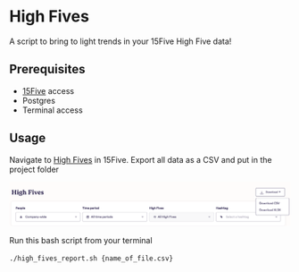 # High Fives

A script to bring to light trends in your 15Five High Five data!

## Prerequisites

* [15Five](https://my.15five.com/) access
* Postgres
* Terminal access

## Usage

Navigate to [High Fives](https://my.15five.com/dashboard/high_fives/) in 15Five.
Export all data as a CSV and put in the project folder

![Export](docs/export.png)

Run this bash script from your terminal

`./high_fives_report.sh {name_of_file.csv}`
